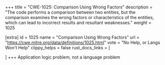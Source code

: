 +++
title = "CWE-1025: Comparison Using Wrong Factors"
description	= "The code performs a comparison between two entities, but the comparison examines the wrong factors or characteristics of the entities, which can lead to incorrect results and resultant weaknesses."
weight = 1025

[extra]
id = 1025
name = "Comparison Using Wrong Factors"
url = "https://cwe.mitre.org/data/definitions/1025.html"
vote = "No Help, or Langs Won't Help"
clippy_helps = false
rust_docs_links = [
	
]
+++
Application logic problem, not a language problem
